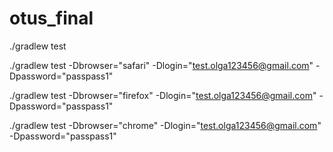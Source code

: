 # otus_final

./gradlew test

./gradlew test -Dbrowser="safari" -Dlogin="test.olga123456@gmail.com" -Dpassword="passpass1"

./gradlew test -Dbrowser="firefox" -Dlogin="test.olga123456@gmail.com" -Dpassword="passpass1"

./gradlew test -Dbrowser="chrome" -Dlogin="test.olga123456@gmail.com" -Dpassword="passpass1"
